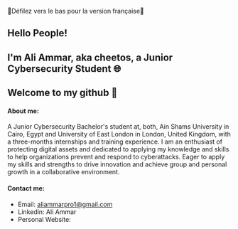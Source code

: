 🚨Défilez vers le bas pour la version française🚨

## Hello People!
## I'm Ali Ammar, aka cheetos, a Junior Cybersecurity Student 🌐
## Welcome to my github 👋


#### About me:
A Junior Cybersecurity Bachelor's student at, both, Ain Shams University in Cairo, Egypt and University of East London in London, United Kingdom, with a three-months internships and training experience. I am an enthusiast of protecting digital assets and dedicated to applying my knowledge and skills to help organizations prevent and respond to cyberattacks.
Eager to apply my skills and strengths to drive innovation and achieve group and personal growth in a collaborative environment.

#### Contact me:
- Email: aliammarpro1@gmail.com
- Linkedin: Ali Ammar
- Personal Website:
